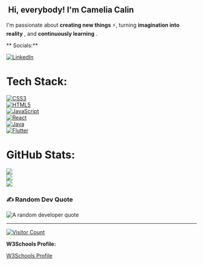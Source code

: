 ## ️ Hi, everybody! I'm Camelia Calin ️

I'm passionate about **creating new things** ⚡, turning **imagination into reality** , and **continuously learning** . 

** Socials:**

[![LinkedIn](https://img.shields.io/badge/LinkedIn-%230077B5.svg?logo=linkedin&logoColor=white)](https://www.linkedin.com/in/cameliacalin/)

#  Tech Stack:

[![CSS3](https://img.shields.io/badge/CSS3-%231572B6.svg?style=for-the-badge&logo=css3&logoColor=white)](https://cdn.jsdelivr.net/npm/css@3.2.4/package.json)  
[![HTML5](https://img.shields.io/badge/html5-%23E34F26.svg?style=for-the-badge&logo=html5&logoColor=white)](https://html.spec.whatwg.org/multipage/)  
[![JavaScript](https://img.shields.io/badge/javascript-%23323330.svg?style=for-the-badge&logo=javascript&logoColor=%23F7DF1E)](https://nodejs.org/)  
[![React](https://img.shields.io/badge/react-%2320232a.svg?style=for-the-badge&logo=react&logoColor=%2361DAFB)](https://reactjs.org/)  
[![Java](https://img.shields.io/badge/Java-%23FFCE00.svg?style=for-the-badge&logo=java&logoColor=black)](https://www.java.com/)  
[![Flutter](https://img.shields.io/badge/flutter-%25203366.svg?style=for-the-badge&logo=flutter&logoColor=white)](https://flutter.dev/)

#  GitHub Stats:

<a href="https://github.com/CameliaCalin"><img src="https://github-readme-stats.vercel.app/api?username=CameliaCalin&theme=radical&hide_border=false&include_all_commits=false&count_private=false"></a>
<br/>
<a href="https://github.com/CameliaCalin"><img src="https://github-readme-streak-stats.herokuapp.com/?user=CameliaCalin&theme=radical&hide_border=false"></a>
<br/>
<a href="https://github.com/CameliaCalin"><img src="https://github-readme-stats.vercel.app/api/top-langs/?username=CameliaCalin&theme=radical&hide_border=false&include_all_commits=false&count_private=false&layout=compact"></a>

### ✍️ Random Dev Quote

<img src="https://quotes-github-readme.vercel.app/api?type=horizontal&theme=gruvbox" alt="A random developer quote" />

---

[![Visitor Count](https://visitcount.itsvg.in/api?id=CameliaCalin&icon=1&color=5)](https://visitcount.itsvg.in)

**W3Schools Profile:**

[W3Schools Profile](https://www.w3profile.com/cameliacalin)

